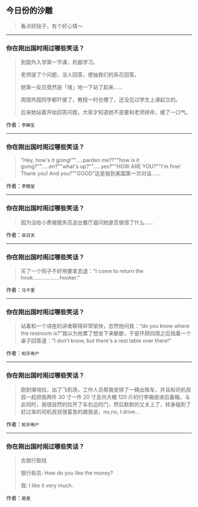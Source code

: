## 今日份的沙雕

> 看点好段子，有个好心情～


 
---

### 你在刚出国时闹过哪些笑话？

> 到国外入学第一节课，机器学习。
> 
> 老师提了个问题，没人回答，便抽我们的系花回答。
> 
> 她第一反应竟然是「嗖」地一下站了起来……
> 
> 周围外国同学都吓傻了，教授一时也懵了，还没见过学生上课起立的。
> 
> 后来她站着开始回答问题，大家才知道她不是要和老师拼命，缓了一口气。


作者：`李瞬生`

---

### 你在刚出国时闹过哪些笑话？

> "Hey, how's it going!"".....parden me??""how is it going?"".....en?""what's up?"".....yes?""HOW ARE YOU?""I'm fine! Thank you! And you?""GOOD"这是我到美国第一次对话……


作者：`李黯堂`

---

### 你在刚出国时闹过哪些笑话？

> 因为没给小费被服务员追出餐厅逼问她是否做错了什么……


作者：`巫日天`

---

### 你在刚出国时闹过哪些笑话？

> 买了一个钩子不好用要拿去退："I come to return the hook..................hooker."


作者：`马千里`

---

### 你在刚出国时闹过哪些笑话？

> 站着和一个讲座的讲者聊得非常愉快，忽然他问我：“do you know where the restroom is?”我以为他累了想坐下来歇歇，于是环顾四周之后指着一个桌子回答道：“I don't know, but there's a rest table over there!”


作者：`知乎用户`

---

### 你在刚出国时闹过哪些笑话？

> 刚到堪培拉，出了飞机场，工作人员帮我安排了一辆出租车，并且和司机叔叔一起把我两件 30 寸一件 20 寸总共大概 120 斤的行李箱放进后备箱，与此同时，我很自然的拉开了车右边的门，然后默默的又关上了，转身碰到了赶过来的司机叔叔很着急的跟我说，no,no, I drive...


作者：`知乎用户`

---

### 你在刚出国时闹过哪些笑话？

> 去银行取钱
> 
> 银行柜员: How do you like the money?
> 
> 我: I like it very much.


作者：`是是`